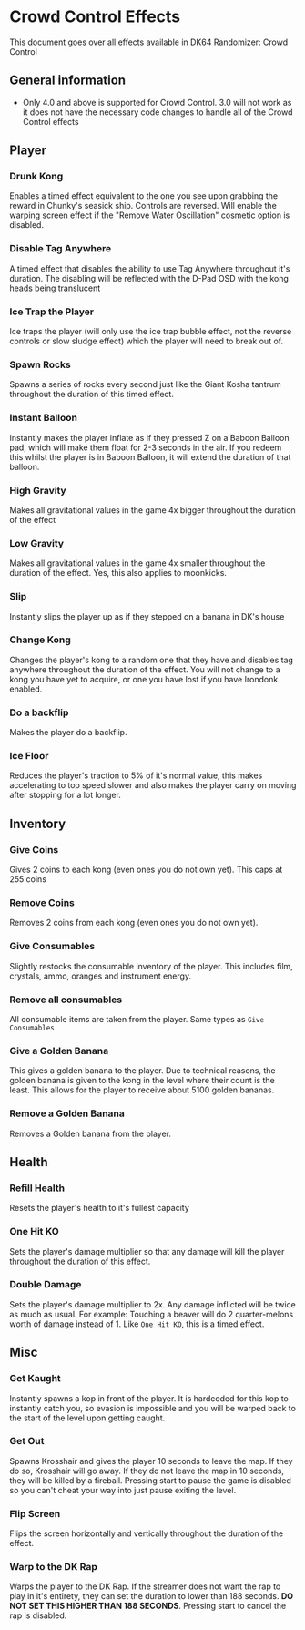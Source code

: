 # Crowd Control Effects
This document goes over all effects available in DK64 Randomizer: Crowd Control

## General information
- Only 4.0 and above is supported for Crowd Control. 3.0 will not work as it does not have the necessary code changes to handle all of the Crowd Control effects

## Player
### Drunk Kong
Enables a timed effect equivalent to the one you see upon grabbing the reward in Chunky's seasick ship. Controls are reversed. Will enable the warping screen effect if the "Remove Water Oscillation" cosmetic option is disabled.

### Disable Tag Anywhere
A timed effect that disables the ability to use Tag Anywhere throughout it's duration. The disabling will be reflected with the D-Pad OSD with the kong heads being translucent

### Ice Trap the Player
Ice traps the player (will only use the ice trap bubble effect, not the reverse controls or slow sludge effect) which the player will need to break out of.

### Spawn Rocks
Spawns a series of rocks every second just like the Giant Kosha tantrum throughout the duration of this timed effect.

### Instant Balloon
Instantly makes the player inflate as if they pressed Z on a Baboon Balloon pad, which will make them float for 2-3 seconds in the air. If you redeem this whilst the player is in Baboon Balloon, it will extend the duration of that balloon.

### High Gravity
Makes all gravitational values in the game 4x bigger throughout the duration of the effect

### Low Gravity
Makes all gravitational values in the game 4x smaller throughout the duration of the effect. Yes, this also applies to moonkicks.

### Slip
Instantly slips the player up as if they stepped on a banana in DK's house

### Change Kong
Changes the player's kong to a random one that they have and disables tag anywhere throughout the duration of the effect. You will not change to a kong you have yet to acquire, or one you have lost if you have Irondonk enabled.

### Do a backflip
Makes the player do a backflip.

### Ice Floor
Reduces the player's traction to 5% of it's normal value, this makes accelerating to top speed slower and also makes the player carry on moving after stopping for a lot longer.

## Inventory
### Give Coins
Gives 2 coins to each kong (even ones you do not own yet). This caps at 255 coins

### Remove Coins
Removes 2 coins from each kong (even ones you do not own yet).

### Give Consumables
Slightly restocks the consumable inventory of the player. This includes film, crystals, ammo, oranges and instrument energy.

### Remove all consumables
All consumable items are taken from the player. Same types as `Give Consumables`

### Give a Golden Banana
This gives a golden banana to the player. Due to technical reasons, the golden banana is given to the kong in the level where their count is the least. This allows for the player to receive about 5100 golden bananas.

### Remove a Golden Banana
Removes a Golden banana from the player.

## Health
### Refill Health
Resets the player's health to it's fullest capacity

### One Hit KO
Sets the player's damage multiplier so that any damage will kill the player throughout the duration of this effect.

### Double Damage
Sets the player's damage multiplier to 2x. Any damage inflicted will be twice as much as usual. For example: Touching a beaver will do 2 quarter-melons worth of damage instead of 1. Like `One Hit KO`, this is a timed effect.

## Misc
### Get Kaught
Instantly spawns a kop in front of the player. It is hardcoded for this kop to instantly catch you, so evasion is impossible and you will be warped back to the start of the level upon getting caught.

### Get Out
Spawns Krosshair and gives the player 10 seconds to leave the map. If they do so, Krosshair will go away. If they do not leave the map in 10 seconds, they will be killed by a fireball. Pressing start to pause the game is disabled so you can't cheat your way into just pause exiting the level.

### Flip Screen
Flips the screen horizontally and vertically throughout the duration of the effect.

### Warp to the DK Rap
Warps the player to the DK Rap. If the streamer does not want the rap to play in it's entirety, they can set the duration to lower than 188 seconds. **DO NOT SET THIS HIGHER THAN 188 SECONDS**. Pressing start to cancel the rap is disabled.
